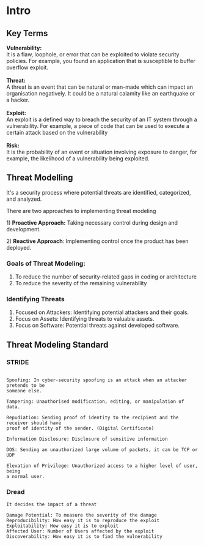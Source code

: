 # Intro

## Key Terms

**Vulnerability:**\
It is a flaw, loophole, or error that can be exploited to violate security policies. For example, you found an application that is susceptible to buffer overflow exploit.\
\
**Threat:**\
A threat is an event that can be natural or man-made which can impact an organisation negatively. It could be a natural calamity like an earthquake or a hacker.\
\
**Exploit:**\
An exploit is a defined way to breach the security of an IT system through a vulnerability. For example, a piece of code that can be used to execute a certain attack  based on the vulnerability\
\
**Risk:**\
It is the probability of an event or situation involving exposure to danger, for example, the likelihood of a vulnerability being exploited.

## Threat Modelling

It's a security process where potential threats are identified, categorized, and analyzed.

There are two approaches to implementing threat modeling&#x20;

1\) **Proactive Approach:**  Taking necessary control during design and development.

2\) **Reactive Approach**:   Implementing control once the product has been deployed.&#x20;

### Goals of Threat Modeling:

1. To reduce the number of security-related  gaps in coding or architecture
2. To reduce the severity of the remaining vulnerability

### Identifying Threats

1. Focused on Attackers: Identifying potential attackers and their goals.
2. Focus on Assets: Identifying threats to valuable assets.
3. Focus on Software: Potential threats against developed software.

## Threat Modeling Standard

### STRIDE

```

Spoofing: In cyber-security spoofing is an attack when an attacker pretends to be 
someone else.

Tampering: Unauthorised modification, editing, or manipulation of data.

Repudiation: Sending proof of identity to the recipient and the receiver should have
proof of identity of the sender. (Digital Certificate)

Information Disclosure: Disclosure of sensitive information

DOS: Sending an unauthorized large volume of packets, it can be TCP or UDP

Elevation of Privilege: Unauthorized access to a higher level of user, being 
a normal user.

```

### Dread

```
It decides the impact of a threat

Damage Potential: To measure the severity of the damage
Reproducibility: How easy it is to reproduce the exploit 
Exploitability: How easy it is to exploit
Affected User: Number of Users affected by the exploit
Discoverability: How easy it is to find the vulnerability
```

